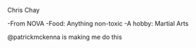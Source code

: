 Chris Chay

-From NOVA
-Food: Anything non-toxic
-A hobby: Martial Arts
 
@patrickmckenna is making me do this
